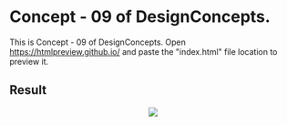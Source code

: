 Concept - 09 of DesignConcepts.
==============================

This is Concept - 09 of DesignConcepts.
Open https://htmlpreview.github.io/ and paste the "index.html" file location to preview it.

Result
-----------
<p align="center">
  <img src="c09.png"/>
</p>
